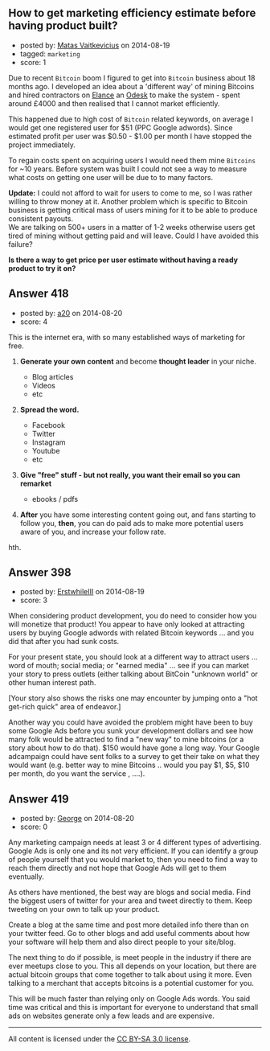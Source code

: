## How to get marketing efficiency estimate before having product built?

- posted by: [Matas Vaitkevicius](https://stackexchange.com/users/1636408/matas-vaitkevicius) on 2014-08-19
- tagged: `marketing`
- score: 1

<p>Due to recent <code>Bitcoin</code> boom I figured to get into <code>Bitcoin</code> business about 18 months ago. I developed an idea about a 'different way' of mining Bitcoins and hired contractors on <a href="https://www.elance.com" rel="nofollow">Elance</a> an <a href="https://www.odesk.com/info/uk/welcome/" rel="nofollow">Odesk</a> to make the system - spent around £4000 and then realised that I cannot market efficiently. </p>

<p>This happened due to high cost of <code>Bitcoin</code> related keywords, on average I would get one registered user for $51 (PPC Google adwords). Since estimated profit per user was $0.50 - $1.00 per month I have stopped the project immediately. </p>

<p>To regain costs spent on acquiring users I would need them mine <code>Bitcoins</code> for ~10 years. Before system was built I could not see a way to measure what costs on getting one user will be due to to many factors. </p>

<p><strong>Update:</strong>
 I could not afford to wait for users to come to me, so I was rather willing to throw money at it. Another problem which is specific to Bitcoin business is getting critical mass of users mining for it to be able to produce consistent payouts.<br /> We are talking on 500+ users in a matter of 1-2 weeks otherwise users get tired of mining without getting paid and will leave.
 Could I have avoided this failure? </p>

<p><strong>Is there a way to get price per user estimate without having a ready product to try it on?</strong></p>



## Answer 418

- posted by: [a20](https://stackexchange.com/users/54595/a20) on 2014-08-20
- score: 4

<p>This is the internet era, with so many established ways of marketing for free.</p>

<ol>
<li><p><strong>Generate your own content</strong> and become <strong>thought leader</strong> in your niche. </p>

<ul>
<li>Blog articles</li>
<li>Videos</li>
<li>etc</li>
</ul></li>
<li><p><strong>Spread the word.</strong> </p>

<ul>
<li>Facebook</li>
<li>Twitter</li>
<li>Instagram</li>
<li>Youtube</li>
<li>etc</li>
</ul></li>
<li><p><strong>Give "free" stuff - but not really, you want their email so you can remarket</strong></p>

<ul>
<li>ebooks / pdfs</li>
</ul></li>
<li><p><strong>After</strong> you have some interesting content going out, and fans starting to follow you, <strong>then</strong>, you can do paid ads to make more potential users aware of you, and increase your follow rate. </p></li>
</ol>

<p>hth.</p>



## Answer 398

- posted by: [ErstwhileIII](https://stackexchange.com/users/2320529/erstwhileiii) on 2014-08-19
- score: 3

<p>When considering product development, you do need to consider how you will monetize that product! You appear to have only looked at attracting users by buying Google adwords with related Bitcoin keywords ... and you did that after you had sunk costs.</p>

<p>For your present state, you should look at a different way to attract users ... word of mouth; social media; or "earned media" ... see if you can market your story to press outlets (either talking about BitCoin "unknown world" or other human interest path.</p>

<p>[Your story also shows the risks one may encounter by jumping onto a "hot get-rich quick" area of endeavor.]</p>

<p>Another way you could have avoided the problem might have been to buy some Google Ads before you sunk your development dollars and see how many folk would be attracted to find a "new way" to mine bitcoins (or a story about how to do that).  $150 would have gone a long way.  Your Google adcampaign could have sent folks to a survey to get their take on what they would want (e.g. better way to mine Bitcoins .. would you pay $1, $5, $10 per month, do you want the service , ....).</p>



## Answer 419

- posted by: [George](https://stackexchange.com/users/3516499/george) on 2014-08-20
- score: 0

<p>Any marketing campaign needs at least 3 or 4 different types of advertising.  Google Ads is only one and its not very efficient.  If you can identify a group of people yourself that you would market to, then you need to find a way to reach them directly and not hope that Google Ads will get to them eventually.</p>

<p>As others have mentioned, the best way are blogs and social media.  Find the biggest users of twitter for your area and tweet directly to them.  Keep tweeting on your own to talk up your product.</p>

<p>Create a blog at the same time and post more detailed info there than on your twitter feed.  Go to other blogs and add useful comments about how your software will help them and also direct people to your site/blog.</p>

<p>The next thing to do if possible, is meet people in the industry if there are ever meetups close to you.  This all depends on your location, but there are actual bitcoin groups that come together to talk about using it more.  Even talking to a merchant that accepts bitcoins is a potential customer for you.</p>

<p>This will be much faster than relying only on Google Ads words.  You said time was critical and this is important for everyone to understand that small ads on websites generate only a few leads and are expensive.</p>




---

All content is licensed under the [CC BY-SA 3.0 license](https://creativecommons.org/licenses/by-sa/3.0/).
